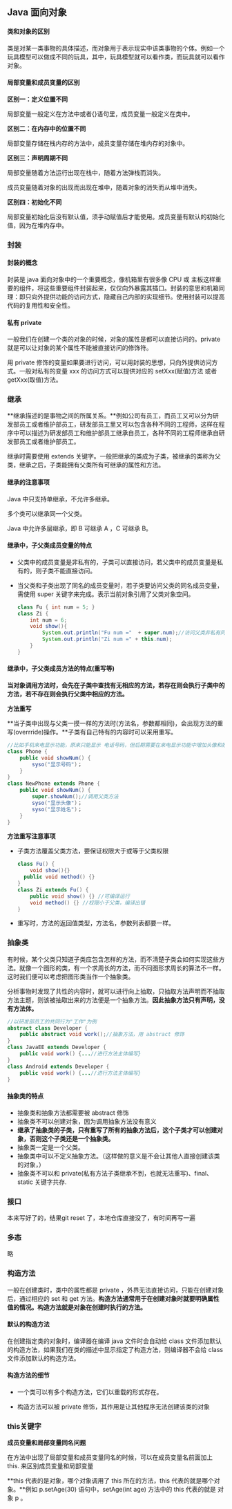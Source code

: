 

## Java 面向对象

#### 类和对象的区别

类是对某一类事物的具体描述，而对象用于表示现实中该类事物的个体。例如一个玩具模型可以做成不同的玩具，其中，玩具模型就可以看作类，而玩具就可以看作对象。



#### 局部变量和成员变量的区别

**区别一：定义位置不同**

局部变量一般定义在方法中或者{}语句里，成员变量一般定义在类中。

**区别二：在内存中的位置不同**

局部变量存储在栈内存的方法中，成员变量存储在堆内存的对象中。

**区别三：声明周期不同**

局部变量随着方法运行出现在栈中，随着方法弹栈而消失。

成员变量随着对象的出现而出现在堆中，随着对象的消失而从堆中消失。

**区别四：初始化不同**

局部变量初始化后没有默认值，须手动赋值后才能使用。成员变量有默认的初始化值，因为在堆内存中。



### 封装

#### 封装的概念

封装是 java 面向对象中的一个重要概念，像机箱里有很多像 CPU 或 主板这样重要的组件，将这些重要组件封装起来，仅仅向外暴露其插口。封装的意思和机箱同理：即只向外提供功能的访问方式，隐藏自己内部的实现细节。使用封装可以提高代码的复用性和安全性。



#### 私有 private

一般我们在创建一个类的对象的时候，对象的属性是都可以直接访问的。private 就是可以让对象的某个属性不能被直接访问的修饰符。

用 private 修饰的变量如果要进行访问，可以用封装的思想，只向外提供访问方式。一般对私有的变量 xxx 的访问方式可以提供对应的 setXxx(赋值)方法 或者 getXxx(取值)方法。



### 继承

**继承描述的是事物之间的所属关系。**例如公司有员工，而员工又可以分为研发部员工或者维护部员工，研发部员工里又可以包含各种不同的工程师，这样在程序中可以描述为研发部员工和维护部员工继承自员工，各种不同的工程师继承自研发部员工或者维护部员工。

继承时需要使用 extends 关键字。一般把继承的类成为子类，被继承的类称为父类，继承之后，子类能拥有父类所有可继承的属性和方法。



#### 继承的注意事项

Java 中只支持单继承，不允许多继承。

多个类可以继承同一个父类。

Java 中允许多层继承，即 B 可继承 A ，C 可继承 B。



#### 继承中，子父类成员变量的特点

* 父类中的成员变量是非私有的，子类可以直接访问，若父类中的成员变量是私有的，则子类不能直接访问。

* 当父类和子类出现了同名的成员变量时，若子类要访问父类的同名成员变量，需使用 super 关键字来完成。表示当前对象引用了父类对象空间。

  ```java
  class Fu { int num = 5; }
  class Zi { 
      int num = 6;
      void show(){
          System.out.println("Fu num ="  + super.num);//访问父类非私有同名成员变量
          System.out.println("Zi num =" + this.num);
      }
  }
  ```



#### 继承中，子父类成员方法的特点(重写等)

**当对象调用方法时，会先在子类中查找有无相应的方法，若存在则会执行子类中的方法，若不存在则会执行父类中相应的方法。**

**方法重写**

**当子类中出现与父类一摸一样的方法时(方法名，参数都相同)，会出现方法的重写(overrride)操作。**子类有自己特有的内容时可以采用重写。

```java
//比如手机来电显示功能，原来只能显示 电话号码，但后期需要在来电显示功能中增加头像和姓名，这时可以重新定义一个描述手机的类并继承原有的类，并重写来电显示功能方法。
class Phone {
    public void showNum() {
        syso("显示号码")；
    }
}
class NewPhone extends Phone {
    public void showNum() {
        super.showNum();//调用父类方法
        syso("显示头像")；
        syso("显示姓名")；
    }
}
```

**方法重写注意事项**

* 子类方法覆盖父类方法，要保证权限大于或等于父类权限

  ```java
  class Fu() { 
      void show(){}
  	public void method() {}
  }
  class Zi extends Fu() {
      public void show() {} //可编译运行
      void method() {} //权限小于父类，编译出错
  }
  ```

* 重写时，方法的返回值类型，方法名，参数列表都要一样。



### 抽象类

有时候，某个父类只知道子类应包含怎样的方法，而不清楚子类会如何实现这些方法。就像一个图形的类，有一个求周长的方法，而不同图形求周长的算法不一样。这时我们便可以考虑把图形类当作一个抽象类。

分析事物时发现了共性的内容时，就可以进行向上抽取，只抽取方法声明而不抽取方法主题，则该被抽取出来的方法便是一个抽象方法。**因此抽象方法只有声明，没有方法体。**

```java
//以研发部员工的共同行为"工作"为例
abstract class Developer {
    public abstract void work();//抽象方法，用 abstract 修饰
}
class JavaEE extends Developer {
    public void work() {...//进行方法主体编写}
}
class Android extends Developer {
	public void work() {...//进行方法主体编写}       
}
```



#### 抽象类的特点

* 抽象类和抽象方法都需要被 abstract 修饰
* 抽象类不可以创建对象，因为调用抽象方法没有意义
* **继承了抽象类的子类，只有重写了所有的抽象方法后，这个子类才可以创建对象，否则这个子类还是一个抽象类。**
* 抽象类一定是一个父类。
* 抽象类中可以不定义抽象方法。（这样做的意义是不会让其他人直接创建该类的对象，）
* 抽象类不可以和 private(私有方法子类继承不到，也就无法重写)、final、static 关键字共存.



### 接口

本来写好了的，结果git reset 了，本地仓库直接没了，有时间再写一遍



### 多态

略



### 构造方法



一般在创建类时，类中的属性都是 private ，外界无法直接访问，只能在创建对象后，通过相应的 set 和 get 方法。**构造方法通常用于在创建对象时就要明确属性值的情况。构造方法就是对象在创建时执行的方法。**



#### 默认的构造方法

在创建指定类的对象时，编译器在编译 java 文件时会自动给 class 文件添加默认的构造方法，如果我们在类的描述中显示指定了构造方法，则编译器不会给 class 文件添加默认的构造方法。



#### 构造方法的细节

* 一个类可以有多个构造方法，它们以重载的形式存在。

* 构造方法可以被 private 修饰，其作用是让其他程序无法创建该类的对象



### this关键字

**成员变量和局部变量同名问题**

在方法中出现了局部变量和成员变量同名的时候，可以在成员变量名前面加上 this. 来区别成员变量和局部变量

**this 代表的是对象，哪个对象调用了 this 所在的方法，this 代表的就是哪个对象。**例如 p.setAge(30) 语句中，setAge(int age) 方法中的 this 代表的就是 对象 p 。

